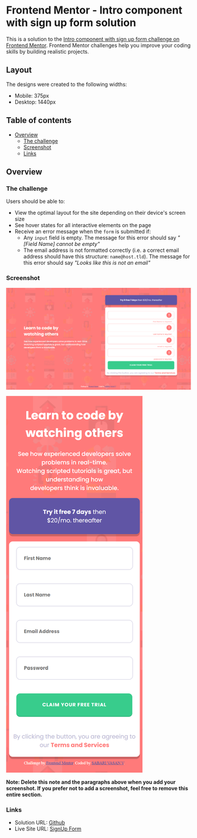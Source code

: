 # Frontend Mentor - Intro component with sign up form solution

This is a solution to the [Intro component with sign up form challenge on Frontend Mentor](https://www.frontendmentor.io/challenges/intro-component-with-signup-form-5cf91bd49edda32581d28fd1). Frontend Mentor challenges help you improve your coding skills by building realistic projects. 

## Layout

The designs were created to the following widths:

- Mobile: 375px
- Desktop: 1440px

## Table of contents

- [Overview](#overview)
  - [The challenge](#the-challenge)
  - [Screenshot](#screenshot)
  - [Links](#links)


## Overview

### The challenge

Users should be able to:

- View the optimal layout for the site depending on their device's screen size
- See hover states for all interactive elements on the page
- Receive an error message when the `form` is submitted if:
  - Any `input` field is empty. The message for this error should say *"[Field Name] cannot be empty"*
  - The email address is not formatted correctly (i.e. a correct email address should have this structure: `name@host.tld`). The message for this error should say *"Looks like this is not an email"*

### Screenshot

![Desktop View](./Solution_screenshot/Laptop%20View.png)

![Mobile View](./Solution_screenshot/Mobile%20View.png)


**Note: Delete this note and the paragraphs above when you add your screenshot. If you prefer not to add a screenshot, feel free to remove this entire section.**

### Links

- Solution URL: [Github](https://github.com/Sabari2002/Frontend-mentors/tree/main/signup-form-master)
- Live Site URL: [SignUp Form](https://your-live-site-url.com)

